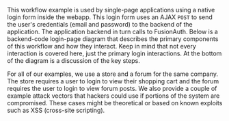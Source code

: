 This workflow example is used by single-page applications using a native login form inside the webapp. This login form uses an AJAX <code>POST</code> to send the user's credentials (email and password) to the backend of the application. The application backend in turn calls to FusionAuth. Below is a backend-code login-page diagram that describes the primary components of this workflow and how they interact. Keep in mind that not every interaction is covered here, just the primary login interactions. At the bottom of the diagram is a discussion of the key steps.

For all of our examples, we use a store and a forum for the same company. The store requires a user to login to view their shopping cart and the forum requires the user to login to view forum posts. We also provide a couple of example attack vectors that hackers could use if portions of the system are compromised. These cases might be theoretical or based on known exploits such as XSS (cross-site scripting).
